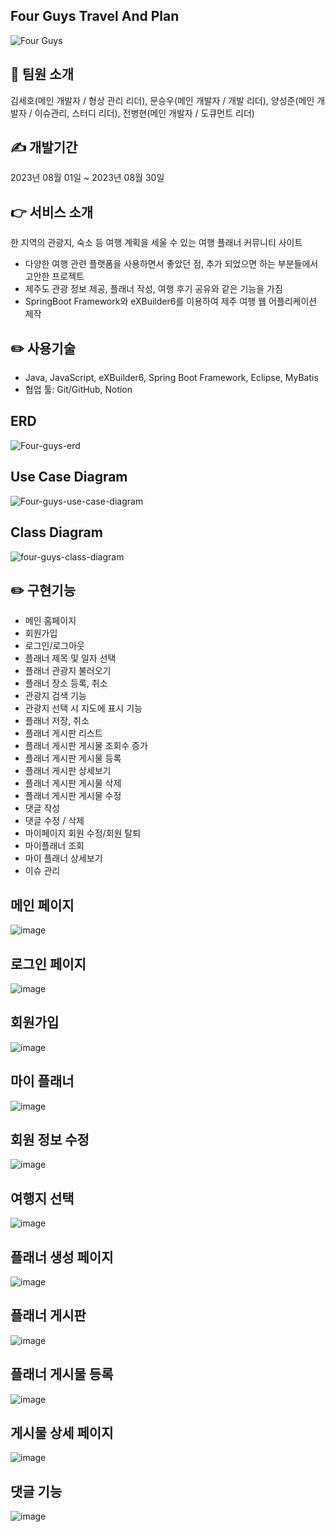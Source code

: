 ## Four Guys Travel And Plan
![Four Guys](https://github.com/hosose/Four-Guys-Travel-Plan/assets/112751572/15b02285-ba3a-4773-acc6-28c30ad84ff7)

## 💁 팀원 소개

김세호(메인 개발자 / 형상 관리 리더), 문승우(메인 개발자 / 개발 리더), 양성준(메인 개발자 / 이슈관리, 스터디 리더), 전병현(메인 개발자 / 도큐먼트 리더)

## ✍️ 개발기간

2023년 08월 01일 ~ 2023년 08월 30일

## 👉 서비스 소개

한 지역의 관광지, 숙소 등 여행 계획을 세울 수 있는 여행 플래너 커뮤니티 사이트

-   다양한 여행 관련 플랫폼을 사용하면서 좋았던 점, 추가 되었으면 하는 부분들에서 고안한 프로젝트
-   제주도 관광 정보 제공, 플래너 작성, 여행 후기 공유와 같은 기능을 가짐
-   SpringBoot Framework와 eXBuilder6를 이용하여 제주 여행 웹 어플리케이션 제작

## ✏️ 사용기술

-   Java, JavaScript, eXBuilder6, Spring Boot Framework, Eclipse, MyBatis
-   협업 툴: Git/GitHub, Notion

## ERD

![Four-guys-erd](https://github.com/hosose/Four-Guys-Travel-Plan/assets/112751572/93b7f6f9-0909-4287-9693-d303bde81a27)


## Use Case Diagram

![Four-guys-use-case-diagram](https://github.com/hosose/Four-Guys-Travel-Plan/assets/112751572/59ca4453-1e92-470f-85ea-90b298e43db1)

## Class Diagram

![four-guys-class-diagram](https://github.com/hosose/Four-Guys-Travel-Plan/assets/112751572/21818d19-b4e0-4998-ba4b-9087074993e2)


## ✏️ 구현기능

-   메인 홈페이지
-   회원가입
-   로그인/로그아웃
-   플래너 제목 및 일자 선택
-   플래너 관광지 불러오기
-   플래너 장소 등록, 취소
-   관광지 검색 기능
-   관광지 선택 시 지도에 표시 기능
-   플래너 저장, 취소
-   플래너 게시판 리스트
-   플래너 게시판 게시물 조회수 증가
-   플래너 게시판 게시물 등록
-   플래너 게시판 상세보기
-   플래너 게시판 게시물 삭제
-   플래너 게시판 게시물 수정
-   댓글 작성
-   댓글 수정 / 삭제
-   마이페이지 회원 수정/회원 탈퇴
-   마이플래너 조회
-   마이 플래너 상세보기
-   이슈 관리

## 메인 페이지

![image](https://github.com/hosose/Four-Guys-Travel-Plan/assets/112751572/f38fed85-a2d7-4b8e-b52c-17d3bf0f9ed0)

## 로그인 페이지

![image](https://github.com/hosose/Four-Guys-Travel-Plan/assets/112751572/1c7b2af4-02df-434c-aff7-acd7e7bc691d)

## 회원가입

![image](https://github.com/hosose/Four-Guys-Travel-Plan/assets/112751572/d9a4a3a5-7858-4713-83c8-7b496ec812c9)

## 마이 플래너

![image](https://github.com/hosose/Four-Guys-Travel-Plan/assets/112751572/4680f4be-f2c3-4a2e-98a9-7249b2ec947d)

## 회원 정보 수정

![image](https://github.com/hosose/Four-Guys-Travel-Plan/assets/112751572/03336b08-11e7-4a3a-9631-bbefefd79231)

## 여행지 선택

![image](https://github.com/hosose/Four-Guys-Travel-Plan/assets/112751572/9519e295-e567-4308-8fc6-aa4920c5e5ed)

## 플래너 생성 페이지

![image](https://github.com/hosose/Four-Guys-Travel-Plan/assets/112751572/2bb26088-6032-4686-af3b-1f949fe54fad)

## 플래너 게시판

![image](https://github.com/hosose/Four-Guys-Travel-Plan/assets/112751572/b74a5d64-4b8d-4058-bd65-34490b76586e)

## 플래너 게시물 등록

![image](https://github.com/hosose/Four-Guys-Travel-Plan/assets/112751572/14de5168-0c20-472b-bf9c-b8430c7bf2eb)

## 게시물 상세 페이지

![image](https://github.com/hosose/Four-Guys-Travel-Plan/assets/112751572/cbdd484e-6ae2-455b-acf9-81a354fa609f)

## 댓글 기능

![image](https://github.com/hosose/Four-Guys-Travel-Plan/assets/112751572/869ed8ee-7557-4359-91fa-9095cf5a2539)
